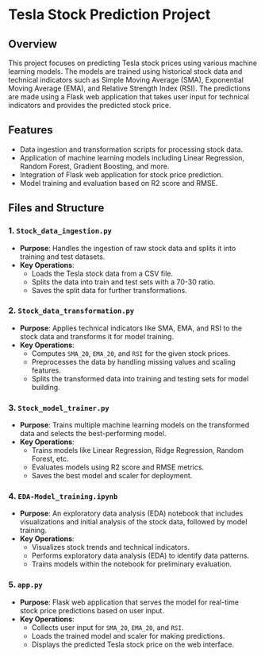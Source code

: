 # Tesla Stock Prediction Project

## Overview
This project focuses on predicting Tesla stock prices using various machine learning models. The models are trained using historical stock data and technical indicators such as Simple Moving Average (SMA), Exponential Moving Average (EMA), and Relative Strength Index (RSI). The predictions are made using a Flask web application that takes user input for technical indicators and provides the predicted stock price.

## Features
- Data ingestion and transformation scripts for processing stock data.
- Application of machine learning models including Linear Regression, Random Forest, Gradient Boosting, and more.
- Integration of Flask web application for stock price prediction.
- Model training and evaluation based on R2 score and RMSE.

## Files and Structure

### 1. `Stock_data_ingestion.py`
- **Purpose**: Handles the ingestion of raw stock data and splits it into training and test datasets.
- **Key Operations**:
  - Loads the Tesla stock data from a CSV file.
  - Splits the data into train and test sets with a 70-30 ratio.
  - Saves the split data for further transformations.
  
### 2. `Stock_data_transformation.py`
- **Purpose**: Applies technical indicators like SMA, EMA, and RSI to the stock data and transforms it for model training.
- **Key Operations**:
  - Computes `SMA_20`, `EMA_20`, and `RSI` for the given stock prices.
  - Preprocesses the data by handling missing values and scaling features.
  - Splits the transformed data into training and testing sets for model building.

### 3. `Stock_model_trainer.py`
- **Purpose**: Trains multiple machine learning models on the transformed data and selects the best-performing model.
- **Key Operations**:
  - Trains models like Linear Regression, Ridge Regression, Random Forest, etc.
  - Evaluates models using R2 score and RMSE metrics.
  - Saves the best model and scaler for deployment.

### 4. `EDA-Model_training.ipynb`
- **Purpose**: An exploratory data analysis (EDA) notebook that includes visualizations and initial analysis of the stock data, followed by model training.
- **Key Operations**:
  - Visualizes stock trends and technical indicators.
  - Performs exploratory data analysis (EDA) to identify data patterns.
  - Trains models within the notebook for preliminary evaluation.

### 5. `app.py`
- **Purpose**: Flask web application that serves the model for real-time stock price predictions based on user input.
- **Key Operations**:
  - Collects user input for `SMA_20`, `EMA_20`, and `RSI`.
  - Loads the trained model and scaler for making predictions.
  - Displays the predicted Tesla stock price on the web interface.

